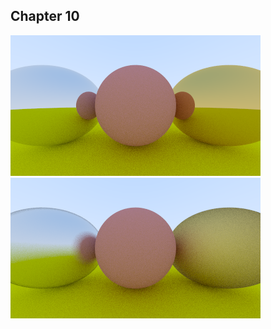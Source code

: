 ## Chapter 10

![Alt text](../../../../images/ch10_5.png)
![Alt text](../../../../images/ch10_6.png)